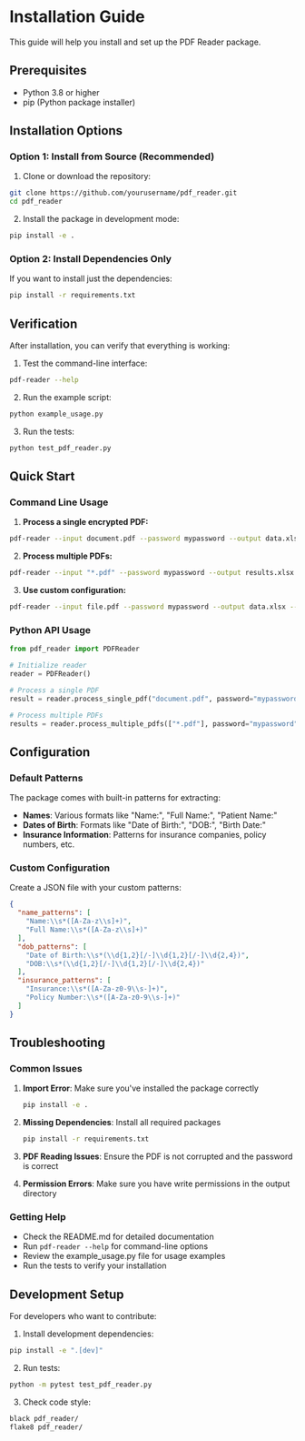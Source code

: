 # Installation Guide

This guide will help you install and set up the PDF Reader package.

## Prerequisites

- Python 3.8 or higher
- pip (Python package installer)

## Installation Options

### Option 1: Install from Source (Recommended)

1. Clone or download the repository:
```bash
git clone https://github.com/yourusername/pdf_reader.git
cd pdf_reader
```

2. Install the package in development mode:
```bash
pip install -e .
```

### Option 2: Install Dependencies Only

If you want to install just the dependencies:
```bash
pip install -r requirements.txt
```

## Verification

After installation, you can verify that everything is working:

1. Test the command-line interface:
```bash
pdf-reader --help
```

2. Run the example script:
```bash
python example_usage.py
```

3. Run the tests:
```bash
python test_pdf_reader.py
```

## Quick Start

### Command Line Usage

1. **Process a single encrypted PDF:**
```bash
pdf-reader --input document.pdf --password mypassword --output data.xlsx
```

2. **Process multiple PDFs:**
```bash
pdf-reader --input "*.pdf" --password mypassword --output results.xlsx
```

3. **Use custom configuration:**
```bash
pdf-reader --input file.pdf --password mypassword --output data.xlsx --config patterns.json
```

### Python API Usage

```python
from pdf_reader import PDFReader

# Initialize reader
reader = PDFReader()

# Process a single PDF
result = reader.process_single_pdf("document.pdf", password="mypassword", output_file="data.xlsx")

# Process multiple PDFs
results = reader.process_multiple_pdfs(["*.pdf"], password="mypassword", output_file="results.xlsx")
```

## Configuration

### Default Patterns

The package comes with built-in patterns for extracting:
- **Names**: Various formats like "Name:", "Full Name:", "Patient Name:"
- **Dates of Birth**: Formats like "Date of Birth:", "DOB:", "Birth Date:"
- **Insurance Information**: Patterns for insurance companies, policy numbers, etc.

### Custom Configuration

Create a JSON file with your custom patterns:

```json
{
  "name_patterns": [
    "Name:\\s*([A-Za-z\\s]+)",
    "Full Name:\\s*([A-Za-z\\s]+)"
  ],
  "dob_patterns": [
    "Date of Birth:\\s*(\\d{1,2}[/-]\\d{1,2}[/-]\\d{2,4})",
    "DOB:\\s*(\\d{1,2}[/-]\\d{1,2}[/-]\\d{2,4})"
  ],
  "insurance_patterns": [
    "Insurance:\\s*([A-Za-z0-9\\s-]+)",
    "Policy Number:\\s*([A-Za-z0-9\\s-]+)"
  ]
}
```

## Troubleshooting

### Common Issues

1. **Import Error**: Make sure you've installed the package correctly
   ```bash
   pip install -e .
   ```

2. **Missing Dependencies**: Install all required packages
   ```bash
   pip install -r requirements.txt
   ```

3. **PDF Reading Issues**: Ensure the PDF is not corrupted and the password is correct

4. **Permission Errors**: Make sure you have write permissions in the output directory

### Getting Help

- Check the README.md for detailed documentation
- Run `pdf-reader --help` for command-line options
- Review the example_usage.py file for usage examples
- Run the tests to verify your installation

## Development Setup

For developers who want to contribute:

1. Install development dependencies:
```bash
pip install -e ".[dev]"
```

2. Run tests:
```bash
python -m pytest test_pdf_reader.py
```

3. Check code style:
```bash
black pdf_reader/
flake8 pdf_reader/
``` 